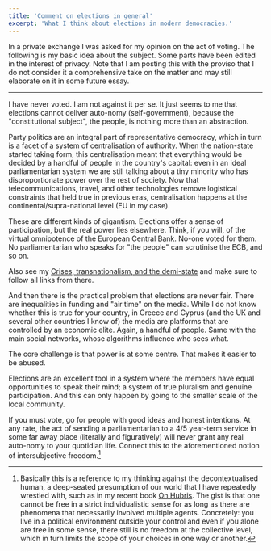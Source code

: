 ```yaml
---
title: 'Comment on elections in general'
excerpt: 'What I think about elections in modern democracies.'
---
```


In a private exchange I was asked for my opinion on the act of voting.
The following is my basic idea about the subject.  Some parts have been
edited in the interest of privacy.  Note that I am posting this with the
proviso that I do not consider it a comprehensive take on the matter and
may still elaborate on it in some future essay.

* * *

I have never voted.  I am not against it per se.  It just seems to me
that elections cannot deliver auto-nomy (self-government), because the
"constitutional subject", the people, is nothing more than an
abstraction.

Party politics are an integral part of representative democracy, which
in turn is a facet of a system of centralisation of authority.  When the
nation-state started taking form, this centralisation meant that
everything would be decided by a handful of people in the country's
capital: even in an ideal parliamentarian system we are still talking
about a tiny minority who has disproportionate power over the rest of
society.  Now that telecommunications, travel, and other technologies
remove logistical constraints that held true in previous eras,
centralisation happens at the continental/supra-national level (EU in my
case).

These are different kinds of gigantism.  Elections offer a sense of
participation, but the real power lies elsewhere.  Think, if you will,
of the virtual omnipotence of the European Central Bank.  No-one voted
for them.  No parliamentarian who speaks for "the people" can scrutinise
the ECB, and so on.

Also see my [Crises, transnationalism, and the
demi-state](https://protesilaos.com/politics/2020-05-01-internationalism-localism/)
and make sure to follow all links from there.

And then there is the practical problem that elections are never fair.
There are inequalities in funding and "air time" on the media.  While I
do not know whether this is true for your country, in Greece and Cyprus
(and the UK and several other countries I know of) the media are
platforms that are controlled by an economic elite.  Again, a handful of
people.  Same with the main social networks, whose algorithms influence
who sees what.

The core challenge is that power is at some centre.  That makes it
easier to be abused.

Elections are an excellent tool in a system where the members have equal
opportunities to speak their mind; a system of true pluralism and
genuine participation.  And this can only happen by going to the smaller
scale of the local community.

If you must vote, go for people with good ideas and honest intentions.
At any rate, the act of sending a parliamentarian to a 4/5 year-term
service in some far away place (literally and figuratively) will never
grant any real auto-nomy to your quotidian life.  Connect this to the
aforementioned notion of intersubjective freedom.[^NoteIntersubjectiveFreedom]

[^NoteIntersubjectiveFreedom]: Basically this is a reference to my
    thinking against the decontextualised human, a deep-seated
    presumption of our world that I have repeatedly wrestled with, such
    as in my recent book [On Hubris](https://protesilaos.com/hubris).
    The gist is that one cannot be free in a strict individualistic
    sense for as long as there are phenomena that necessarily involved
    multiple agents.  Concretely: you live in a political environment
    outside your control and even if you alone are free in some sense,
    there still is no freedom at the collective level, which in turn
    limits the scope of your choices in one way or another.
